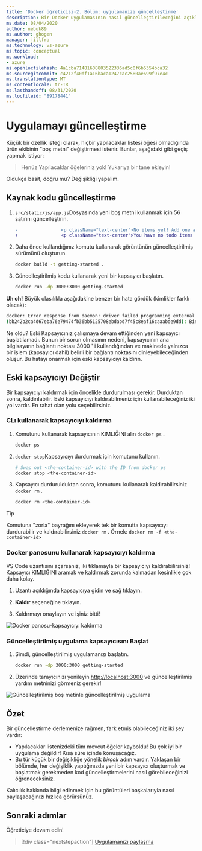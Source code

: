```yaml
---
title: 'Docker öğreticisi-2. Bölüm: uygulamanızı güncelleştirme'
description: Bir Docker uygulamasının nasıl güncelleştirileceğini açıklar.
ms.date: 08/04/2020
author: nebuk89
ms.author: ghogen
manager: jillfra
ms.technology: vs-azure
ms.topic: conceptual
ms.workload:
- azure
ms.openlocfilehash: 4a1cba71481608803522336ad5c0f6b6354bca32
ms.sourcegitcommit: c4212f40df1a16baca1247cac2580ae699f97e4c
ms.translationtype: MT
ms.contentlocale: tr-TR
ms.lasthandoff: 08/31/2020
ms.locfileid: "89178441"
---
```

# <a name="update-the-app"></a>Uygulamayı güncelleştirme

Küçük bir özellik isteği olarak, hiçbir yapılacaklar listesi öğesi olmadığında ürün ekibinin "boş metni" değiştirmesi istenir. Bunlar, aşağıdaki gibi geçiş yapmak istiyor:

> Henüz Yapılacaklar öğeleriniz yok! Yukarıya bir tane ekleyin!

Oldukça basit, doğru mu? Değişikliği yapalim.

## <a name="update-the-source-code"></a>Kaynak kodu güncelleştirme

1. `src/static/js/app.js`Dosyasında yeni boş metni kullanmak için 56 satırını güncelleştirin.

    ```diff
    -                <p className="text-center">No items yet! Add one above!</p>
    +                <p className="text-center">You have no todo items yet! Add one above!</p>
    ```

1. Daha önce kullandığınız komutu kullanarak görüntünün güncelleştirilmiş sürümünü oluşturun.

    ```bash
    docker build -t getting-started .
    ```

1. Güncelleştirilmiş kodu kullanarak yeni bir kapsayıcı başlatın.

    ```bash
    docker run -dp 3000:3000 getting-started
    ```

**Uh oh!** Büyük olasılıkla aşağıdakine benzer bir hata gördük (kimlikler farklı olacak):

```bash
docker: Error response from daemon: driver failed programming external connectivity on endpoint laughing_burnell 
(bb242b2ca4d67eba76e79474fb36bb5125708ebdabd7f45c8eaf16caaabde9dd): Bind for 0.0.0.0:3000 failed: port is already allocated.
```

Ne oldu? Eski Kapsayıcınız çalışmaya devam ettiğinden yeni kapsayıcı başlatılamadı. Bunun bir sorun olmasının nedeni, kapsayıcının ana bilgisayarın bağlantı noktası 3000 ' i kullandığından ve makinede yalnızca bir işlem (kapsayıcı dahil) belirli bir bağlantı noktasını dinleyebileceğinden oluşur. Bu hatayı onarmak için eski kapsayıcıyı kaldırın.

## <a name="replace-the-old-container"></a>Eski kapsayıcıyı Değiştir

Bir kapsayıcıyı kaldırmak için öncelikle durdurulması gerekir. Durduktan sonra, kaldırılabilir. Eski kapsayıcıyı kaldırabilmeniz için kullanabileceğiniz iki yol vardır. En rahat olan yolu seçebilirsiniz.

### <a name="remove-a-container-using-the-cli"></a>CLı kullanarak kapsayıcıyı kaldırma

1. Komutunu kullanarak kapsayıcının KIMLIĞINI alın `docker ps` .

    ```bash
    docker ps
    ```

1. `docker stop`Kapsayıcıyı durdurmak için komutunu kullanın.

    ```bash
    # Swap out <the-container-id> with the ID from docker ps
    docker stop <the-container-id>
    ```

1. Kapsayıcı durdurulduktan sonra, komutunu kullanarak kaldırabilirsiniz `docker rm` .

    ```bash
    docker rm <the-container-id>
    ```

> [!TIP]
> Komutuna "zorla" bayrağını ekleyerek tek bir komutta kapsayıcıyı durdurabilir ve kaldırabilirsiniz `docker rm` . Örnek: `docker rm -f <the-container-id>`

### <a name="remove-a-container-using-the-docker-dashboard"></a>Docker panosunu kullanarak kapsayıcıyı kaldırma

VS Code uzantısını açarsanız, iki tıklamayla bir kapsayıcıyı kaldırabilirsiniz! Kapsayıcı KIMLIĞINI aramak ve kaldırmak zorunda kalmadan kesinlikle çok daha kolay.

1. Uzantı açıldığında kapsayıcıya gidin ve sağ tıklayın.

1. **Kaldır** seçeneğine tıklayın.

1. Kaldırmayı onaylayın ve işiniz bitti!

![Docker panosu-kapsayıcıyı kaldırma](media/vs-removing-container.png)

### <a name="start-the-updated-app-container"></a>Güncelleştirilmiş uygulama kapsayıcısını Başlat

1. Şimdi, güncelleştirilmiş uygulamanızı başlatın.

    ```bash
    docker run -dp 3000:3000 getting-started
    ```

1. Üzerinde tarayıcınızı yenileyin [http://localhost:3000](http://localhost:3000) ve güncelleştirilmiş yardım metninizi görmeniz gerekir!

![Güncelleştirilmiş boş metinle güncelleştirilmiş uygulama](media/todo-list-updated-empty-text.png)

## <a name="recap"></a>Özet

Bir güncelleştirme derlemenize rağmen, fark etmiş olabileceğiniz iki şey vardır:

- Yapılacaklar listenizdeki tüm mevcut öğeler kayboldu! Bu çok iyi bir uygulama değildir! Kısa süre içinde konuşacağız.
- Bu tür küçük bir değişikliğe yönelik *birçok* adım vardır. Yaklaşan bir bölümde, her değişiklik yaptığınızda yeni bir kapsayıcı oluşturmak ve başlatmak gerekmeden kod güncelleştirmelerini nasıl görebileceğinizi öğreneceksiniz.

Kalıcılık hakkında bilgi edinmek için bu görüntüleri başkalarıyla nasıl paylaşacağınızı hızlıca görürsünüz.

## <a name="next-steps"></a>Sonraki adımlar

Öğreticiye devam edin!

> [!div class="nextstepaction"]
> [Uygulamanızı paylaşma](share-your-app.md)
